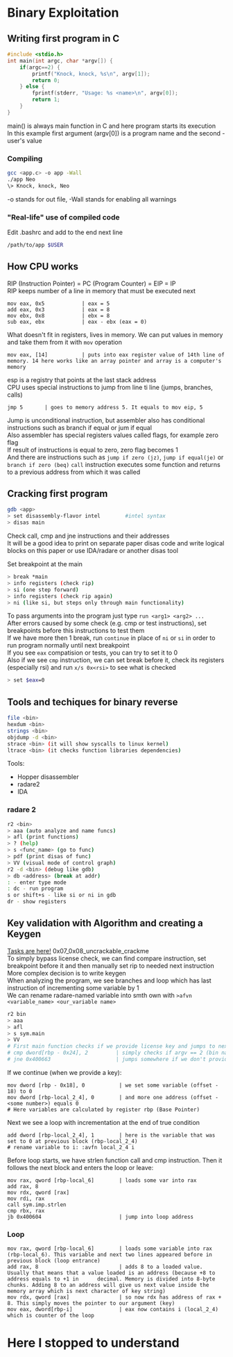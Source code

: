 # Binary Exploitation

## Writing first program in C

```c
#include <stdio.h>
int main(int argc, char *argv[]) {
    if(argc==2) {
        printf("Knock, knock, %s\n", argv[1]);
        return 0;
    } else {
        fprintf(stderr, "Usage: %s <name>\n", argv[0]);
        return 1;
    }
}
```

main() is always main function in C and here program starts its execution  
In this example first argument (argv[0]) is a program name and the second - user's value

### Compiling

```bash
gcc <app.c> -o app -Wall
./app Neo
\> Knock, knock, Neo
```

-o stands for out file, -Wall stands for enabling all warnings  

### "Real-life" use of compiled code

Edit .bashrc and add to the end next line

```bash
/path/to/app $USER
```

## How CPU works

RIP (Instruction Pointer) = PC (Program Counter) = EIP = IP  
RIP keeps number of a line in memory that must be executed next

```assembler
mov eax, 0x5            | eax = 5
add eax, 0x3            | eax = 8
mov ebx, 0x8            | ebx = 8
sub eax, ebx            | eax - ebx (eax = 0)
```

What doesn't fit in registers, lives in memory. We can put values in memory and take them from it with `mov` operation

```assembler
mov eax, [14]           | puts into eax register value of 14th line of memory. 14 here works like an array pointer and array is a computer's memory
```

esp is a registry that points at the last stack address  
CPU uses special instructions to jump from line ti line (jumps, branches, calls)

```assembler
jmp 5       | goes to memory address 5. It equals to mov eip, 5 
```

Jump is unconditional instruction, but assembler also has conditional instructions such as branch if equal or jum if equal  
Also assembler has special registers values called flags, for example zero flag  
If result of instructions is equal to zero, zero flag becomes 1  
And there are instructions such as `jump if zero (jz)`, `jump if equal(je)` or `branch if zero (beq)`
`call` instruction executes some function and returns to a previous address from which it was called

## Cracking first program

```bash
gdb <app>
> set disassembly-flavor intel        #intel syntax
> disas main
```

Check call, cmp and jne instructions and their addresses  
It will be a good idea to print on separate paper disas code and write logical blocks on this paper or use IDA/radare or another disas tool  

Set breakpoint at the main

```bash
> break *main
> info registers (check rip)
> si (one step forward)
> info registers (check rip again) 
> ni (like si, but steps only through main functionality)
```

To pass arguments into the program just type `run <arg1> <arg2> ...`  
After errors caused by some check (e.g. cmp or test instructions), set breakpoints before this instructions to test them  
If we have more then 1 break, run `continue` in place of `ni` or `si` in order to run program normally until next breakpoint  
If you see `eax` compatision or tests, you can try to set it to 0  
Also if we see `cmp` instruction, we can set break before it, check its registers (especially rsi) and run `x/s 0x<rsi>` to see what is checked  

```bash
> set $eax=0
```

## Tools and techiques for binary reverse

```bash
file <bin>
hexdum <bin>
strings <bin>
objdump -d <bin>
strace <bin> (it will show syscalls to linux kernel)
ltrace <bin> (it checks function libraries dependencies)
```

Tools:

* Hopper disassembler  
* radare2
* IDA

### radare 2

```bash
r2 <bin>
> aaa (auto analyze and name funcs)
> afl (print functions)
> ? (help)
> s <func_name> (go to func)
> pdf (print disas of func)
> VV (visual mode of control graph)
r2 -d <bin> (debug like gdb)
> db <address> (break at addr)
: - enter type mode
: dc - run program
s or shift+s - like si or ni in gdb 
dr - show registers
```

## Key validation with Algorithm and creating a Keygen
[Tasks are here!](https://github.com/LiveOverflow/liveoverflow_youtube/tree/master)
0x07_0x08_uncrackable_crackme  
To simply bypass license check, we can find compare instruction, set breakpoint before it and then manually set rip to needed next instruction  
More complex decision is to write keygen  
When analyzing the program, we see branches and loop which has last instruction of incrementing some variable by 1  
We can rename radare-named variable into smth own with `>afvn <variable_name> <our_variable name>`

```bash
r2 bin
> aaa
> afl
> s sym.main
> VV
# First main function checks if we provide license key and jumps to next checks if false:
# cmp dword[rbp - 0x24], 2         | simply checks if argv == 2 (bin name and 1 arg(key))
# jne 0x400663                     | jumps somewhere if we don't provide key
```

If we continue (when we provide a key):

```assembler
mov dword [rbp - 0x18], 0           | we set some variable (offset - 18) to 0
mov dword [rbp-local_2_4], 0        | and more one address (offset - <some number>) equals 0 
# Here variables are calculated by register rbp (Base Pointer)
```

Next we see a loop with incrementation at the end of true condition

```assembler
add dword [rbp-local_2_4], 1        | here is the variable that was set to 0 at previous block (rbp-local_2_4)
# rename variable to i: :avfn local_2_4 i
```

Before loop starts, we have strlen function call and cmp instruction. Then it follows the next block and enters the loop or leave:

```assembler
mov rax, qword [rbp-local_6]        | loads some var into rax
add rax, 8
mov rdx, qword [rax]
mov rdi, rax
call sym.imp.strlen
cmp rbx, rax
jb 0x400604                         | jump into loop address
```

### Loop

```assembler
mov rax, qword [rbp-local_6]        | loads some variable into rax (rbp-local_6). This variable and next two lines appeared before in previous block (loop entrance)
add rax, 8                          | adds 8 to a loaded value. Usually that means that a value loaded is an address (because +8 to address equals to +1 in      decimal. Memory is divided into 8-byte chunks. Adding 8 to an address will give us next value inside the memory array which is next character of key string)
mov rdx, qword [rax]                | so now rdx has address of rax + 8. This simply moves the pointer to our argument (key)     
mov eax, dword[rbp-i]               | eax now contains i (local_2_4) which is counter of the loop     
```

# Here I stopped to understand

